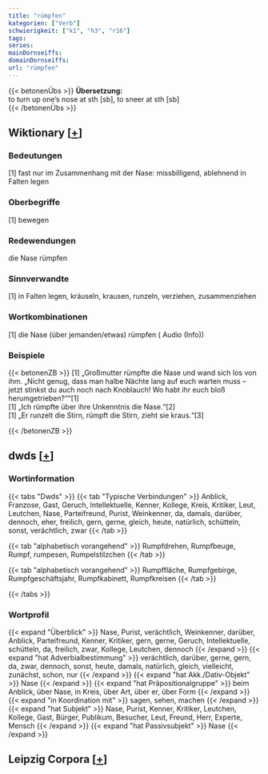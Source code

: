 ```yaml
---
title: "rümpfen"
kategorien: ["Verb"]
schwierigkeit: ["k1", "h3", "r16"]
tags:
series:
mainDornseiffs:
domainDornseiffs:
url: "rümpfen"
---
```


{{< betonenÜbs >}}
**Übersetzung:**  
to turn up one’s nose at sth [sb], to sneer at sth [sb]  
{{< /betonenÜbs >}}

## Wiktionary [[+](https://de.wiktionary.org/wiki/rümpfen)]

### Bedeutungen
[1] fast nur im Zusammenhang mit der Nase: missbilligend, ablehnend in Falten legen  

### Oberbegriffe
[1] bewegen  

### Redewendungen
die Nase rümpfen  

### Sinnverwandte
[1] in Falten legen, kräuseln, krausen, runzeln, verziehen, zusammenziehen  

### Wortkombinationen
[1] die Nase (über jemanden/etwas) rümpfen ( Audio (Info))  

### Beispiele
{{< betonenZB >}}
[1] „Großmutter rümpfte die Nase und wand sich los von ihm. „Nicht genug, dass man halbe Nächte lang auf euch warten muss – jetzt stinkst du auch noch nach Knoblauch! Wo habt ihr euch bloß herumgetrieben?““[1]  
[1] „Ich rümpfte über ihre Unkenntnis die Nase.“[2]  
[1] „Er runzelt die Stirn, rümpft die Stirn, zieht sie kraus.“[3]  

{{< /betonenZB >}}


## dwds [[+](https://www.dwds.de/wb/rümpfen)]

### Wortinformation
{{< tabs "Dwds" >}}
{{< tab "Typische Verbindungen" >}}
Anblick, Franzose, Gast, Geruch, Intellektuelle, Kenner, Kollege, Kreis, Kritiker, Leut, Leutchen, Nase, Parteifreund, Purist, Weinkenner, da, damals, darüber, dennoch, eher, freilich, gern, gerne, gleich, heute, natürlich, schütteln, sonst, verächtlich, zwar
{{< /tab >}}

{{< tab "alphabetisch vorangehend" >}}
Rumpfdrehen, Rumpfbeuge, Rumpf, rumpesen, Rumpelstilzchen
{{< /tab >}}

{{< tab "alphabetisch vorangehend" >}}
Rumpffläche, Rumpfgebirge, Rumpfgeschäftsjahr, Rumpfkabinett, Rumpfkreisen
{{< /tab >}}

{{< /tabs >}}

### Wortprofil
{{< expand "Überblick" >}} Nase, Purist, verächtlich, Weinkenner, darüber, Anblick, Parteifreund, Kenner, Kritiker, gern, gerne, Geruch, Intellektuelle, schütteln, da, freilich, zwar, Kollege, Leutchen, dennoch {{< /expand >}}
{{< expand "hat Adverbialbestimmung" >}} verächtlich, darüber, gerne, gern, da, zwar, dennoch, sonst, heute, damals, natürlich, gleich, vielleicht, zunächst, schon, nur {{< /expand >}}
{{< expand "hat Akk./Dativ-Objekt" >}} Nase {{< /expand >}}
{{< expand "hat Präpositionalgruppe" >}} beim Anblick, über Nase, in Kreis, über Art, über er, über Form {{< /expand >}}
{{< expand "in Koordination mit" >}} sagen, sehen, machen {{< /expand >}}
{{< expand "hat Subjekt" >}} Nase, Purist, Kenner, Kritiker, Leutchen, Kollege, Gast, Bürger, Publikum, Besucher, Leut, Freund, Herr, Experte, Mensch {{< /expand >}}
{{< expand "hat Passivsubjekt" >}} Nase {{< /expand >}}

## Leipzig Corpora [[+](https://corpora.uni-leipzig.de/en/res?word=rümpfen&corpusId=deu_newscrawl-public_2018)]

